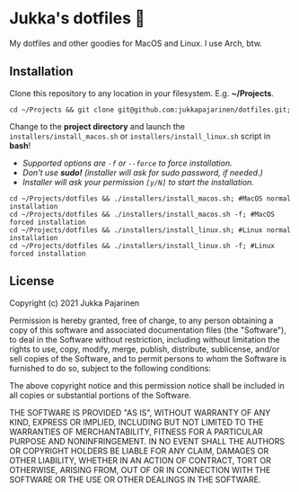 # Jukka's dotfiles 💎

My dotfiles and other goodies for MacOS and Linux. I use Arch, btw.

## Installation

Clone this repository to any location in your filesystem.  E.g. **~/Projects**.

```
cd ~/Projects && git clone git@github.com:jukkapajarinen/dotfiles.git;
```

Change to the **project directory** and launch the `installers/install_macos.sh` or `installers/install_linux.sh` script in **bash**!
- *Supported options are `-f` or `--force` to force installation.*
- *Don't use **sudo!** (installer will ask for sudo password, if needed.)*
- *Installer will ask your permission `[y/N]` to start the installation.*

```
cd ~/Projects/dotfiles && ./installers/install_macos.sh; #MacOS normal installation
cd ~/Projects/dotfiles && ./installers/install_macos.sh -f; #MacOS forced installation
cd ~/Projects/dotfiles && ./installers/install_linux.sh; #Linux normal installation
cd ~/Projects/dotfiles && ./installers/install_linux.sh -f; #Linux forced installation
```




## License

Copyright (c) 2021 Jukka Pajarinen

Permission is hereby granted, free of charge, to any person obtaining a copy of this software and associated documentation files (the "Software"), to deal in the Software without restriction, including without limitation the rights to use, copy, modify, merge, publish, distribute, sublicense, and/or sell copies of the Software, and to permit persons to whom the Software is furnished to do so, subject to the following conditions:

The above copyright notice and this permission notice shall be included in all copies or substantial portions of the Software.

THE SOFTWARE IS PROVIDED "AS IS", WITHOUT WARRANTY OF ANY KIND, EXPRESS OR IMPLIED, INCLUDING BUT NOT LIMITED TO THE WARRANTIES OF MERCHANTABILITY, FITNESS FOR A PARTICULAR PURPOSE AND NONINFRINGEMENT. IN NO EVENT SHALL THE AUTHORS OR COPYRIGHT HOLDERS BE LIABLE FOR ANY CLAIM, DAMAGES OR OTHER LIABILITY, WHETHER IN AN ACTION OF CONTRACT, TORT OR OTHERWISE, ARISING FROM, OUT OF OR IN CONNECTION WITH THE SOFTWARE OR THE USE OR OTHER DEALINGS IN THE SOFTWARE.